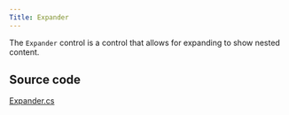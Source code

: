```yaml
---
Title: Expander
---
```

The `Expander` control is a control that allows for expanding to show nested content.

## Source code
[Expander.cs](https://github.com/AvaloniaUI/Avalonia/blob/master/src/Avalonia.Controls/Expander.cs)


